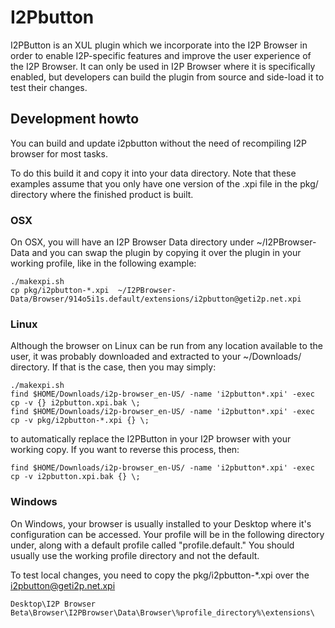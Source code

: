 # I2Pbutton

I2PButton is an XUL plugin which we incorporate into the I2P Browser in order
to enable I2P-specific features and improve the user experience of the I2P
Browser. It can only be used in I2P Browser where it is specifically enabled,
but developers can build the plugin from source and side-load it to test their
changes.

## Development howto

You can build and update i2pbutton without the need of recompiling I2P browser
for most tasks.

To do this build it and copy it into your data directory. Note that these
examples assume that you only have one version of the .xpi file in the pkg/
directory where the finished product is built.

### OSX

On OSX, you will have an I2P Browser Data directory under ~/I2PBrowser-Data and
you can swap the plugin by copying it over the plugin in your working profile,
like in the following example:

```
./makexpi.sh
cp pkg/i2pbutton-*.xpi  ~/I2PBrowser-Data/Browser/914o5i1s.default/extensions/i2pbutton@geti2p.net.xpi
```

### Linux

Although the browser on Linux can be run from any location available to the
user, it was probably downloaded and extracted to your ~/Downloads/ directory.
If that is the case, then you may simply:

```
./makexpi.sh
find $HOME/Downloads/i2p-browser_en-US/ -name 'i2pbutton*.xpi' -exec cp -v {} i2pbutton.xpi.bak \;
find $HOME/Downloads/i2p-browser_en-US/ -name 'i2pbutton*.xpi' -exec cp -v pkg/i2pbutton-*.xpi {} \;
```

to automatically replace the I2PButton in your I2P browser with your working
copy. If you want to reverse this process, then:

```
find $HOME/Downloads/i2p-browser_en-US/ -name 'i2pbutton*.xpi' -exec cp -v i2pbutton.xpi.bak {} \;
```

### Windows

On Windows, your browser is usually installed to your Desktop where it's
configuration can be accessed. Your profile will be in the following directory
under, along with a default profile called "profile.default." You should usually
use the working profile directory and not the default.

To test local changes, you need to copy the pkg/i2pbutton-*.xpi over the
i2pbutton@geti2p.net.xpi

```
Desktop\I2P Browser Beta\Browser\I2PBrowser\Data\Browser\%profile_directory%\extensions\
```